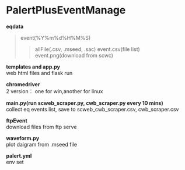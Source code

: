 # PalertPlusEventManage

**eqdata**
>event(%Y%m%d%H%M%S)
>>allFile(.csv, .mseed, .sac)
>>event.csv(file list)
>>event.png(download from scwc)

**templates and app.py**  
web html files and flask run

**chromedriver**  
2 version： one for win,another for linux

**main.py(run scweb_scraper.py, cwb_scraper.py every 10 mins)**  
collect eq events list, save to scweb_cwb_scraper.csv, cwb_scraper.csv

**ftpEvent**  
download files from ftp serve

**waveform.py**  
plot daigram from .mseed file

**palert.yml**  
env set
